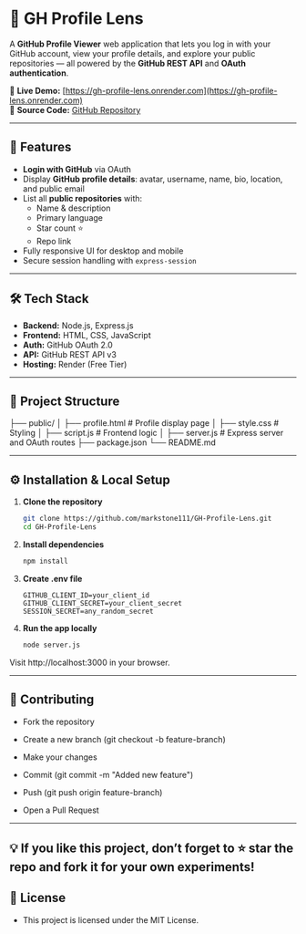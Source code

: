 # 📌 GH Profile Lens

A **GitHub Profile Viewer** web application that lets you log in with your GitHub account, view your profile details, and explore your public repositories — all powered by the **GitHub REST API** and **OAuth authentication**.

🔗 **Live Demo:** [https://gh-profile-lens.onrender.com](https://gh-profile-lens.onrender.com)  
📂 **Source Code:** [GitHub Repository](https://github.com/settings/apps/gh-profile-lens)  

---

## 🚀 Features
- **Login with GitHub** via OAuth
- Display **GitHub profile details**: avatar, username, name, bio, location, and public email
- List all **public repositories** with:
  - Name & description
  - Primary language
  - Star count ⭐
  - Repo link
- Fully responsive UI for desktop and mobile
- Secure session handling with `express-session`

---

## 🛠️ Tech Stack
- **Backend:** Node.js, Express.js
- **Frontend:** HTML, CSS, JavaScript
- **Auth:** GitHub OAuth 2.0
- **API:** GitHub REST API v3
- **Hosting:** Render (Free Tier)

---

## 📂 Project Structure

├── public/
│ ├── profile.html # Profile display page
│ ├── style.css # Styling
│ ├── script.js # Frontend logic
│
├── server.js # Express server and OAuth routes
├── package.json
└── README.md


---

## ⚙️ Installation & Local Setup

1. **Clone the repository**
   ```bash
   git clone https://github.com/markstone111/GH-Profile-Lens.git
   cd GH-Profile-Lens
   ```
2. **Install dependencies**
   ```bash
   npm install
   ```
3. **Create .env file**
   ```env
   GITHUB_CLIENT_ID=your_client_id
   GITHUB_CLIENT_SECRET=your_client_secret
   SESSION_SECRET=any_random_secret
   ```
4. **Run the app locally**
   ```bash
   node server.js
   ```
Visit http://localhost:3000 in your browser.

---

## 🤝 Contributing
-  Fork the repository

-  Create a new branch (git checkout -b feature-branch)

-  Make your changes

-  Commit (git commit -m "Added new feature")

-  Push (git push origin feature-branch)

-  Open a Pull Request

---

## 💡 If you like this project, don’t forget to ⭐ star the repo and fork it for your own experiments!


## 📜 License
-  This project is licensed under the MIT License.
